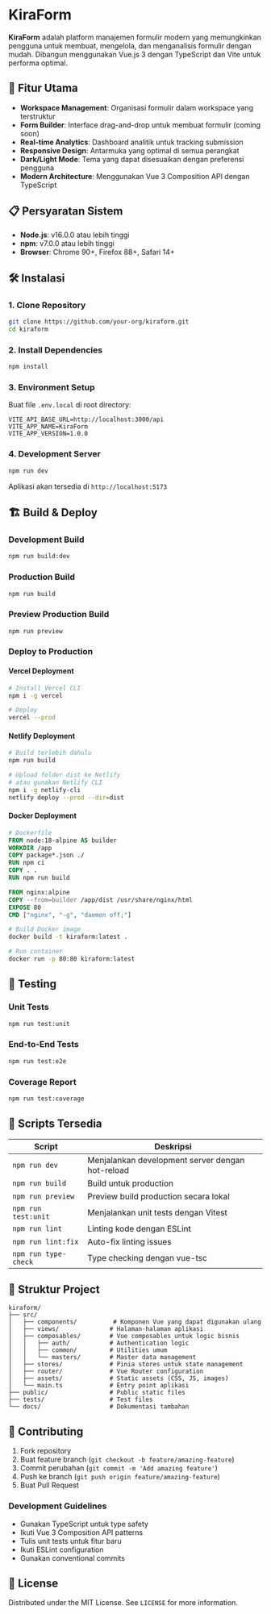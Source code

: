 # KiraForm

**KiraForm** adalah platform manajemen formulir modern yang memungkinkan pengguna untuk membuat, mengelola, dan menganalisis formulir dengan mudah. Dibangun menggunakan Vue.js 3 dengan TypeScript dan Vite untuk performa optimal.

## 🚀 Fitur Utama

- **Workspace Management**: Organisasi formulir dalam workspace yang terstruktur
- **Form Builder**: Interface drag-and-drop untuk membuat formulir (coming soon)
- **Real-time Analytics**: Dashboard analitik untuk tracking submission
- **Responsive Design**: Antarmuka yang optimal di semua perangkat
- **Dark/Light Mode**: Tema yang dapat disesuaikan dengan preferensi pengguna
- **Modern Architecture**: Menggunakan Vue 3 Composition API dengan TypeScript

## 📋 Persyaratan Sistem

- **Node.js**: v16.0.0 atau lebih tinggi
- **npm**: v7.0.0 atau lebih tinggi
- **Browser**: Chrome 90+, Firefox 88+, Safari 14+

## 🛠 Instalasi

### 1. Clone Repository

```bash
git clone https://github.com/your-org/kiraform.git
cd kiraform
```

### 2. Install Dependencies

```bash
npm install
```

### 3. Environment Setup

Buat file `.env.local` di root directory:

```env
VITE_API_BASE_URL=http://localhost:3000/api
VITE_APP_NAME=KiraForm
VITE_APP_VERSION=1.0.0
```

### 4. Development Server

```bash
npm run dev
```

Aplikasi akan tersedia di `http://localhost:5173`

## 🏗 Build & Deploy

### Development Build

```bash
npm run build:dev
```

### Production Build

```bash
npm run build
```

### Preview Production Build

```bash
npm run preview
```

### Deploy to Production

#### Vercel Deployment

```bash
# Install Vercel CLI
npm i -g vercel

# Deploy
vercel --prod
```

#### Netlify Deployment

```bash
# Build terlebih dahulu
npm run build

# Upload folder dist ke Netlify
# atau gunakan Netlify CLI
npm i -g netlify-cli
netlify deploy --prod --dir=dist
```

#### Docker Deployment

```dockerfile
# Dockerfile
FROM node:18-alpine AS builder
WORKDIR /app
COPY package*.json ./
RUN npm ci
COPY . .
RUN npm run build

FROM nginx:alpine
COPY --from=builder /app/dist /usr/share/nginx/html
EXPOSE 80
CMD ["nginx", "-g", "daemon off;"]
```

```bash
# Build Docker image
docker build -t kiraform:latest .

# Run container
docker run -p 80:80 kiraform:latest
```

## 🧪 Testing

### Unit Tests

```bash
npm run test:unit
```

### End-to-End Tests

```bash
npm run test:e2e
```

### Coverage Report

```bash
npm run test:coverage
```

## 🔧 Scripts Tersedia

| Script | Deskripsi |
|--------|-----------|
| `npm run dev` | Menjalankan development server dengan hot-reload |
| `npm run build` | Build untuk production |
| `npm run preview` | Preview build production secara lokal |
| `npm run test:unit` | Menjalankan unit tests dengan Vitest |
| `npm run lint` | Linting kode dengan ESLint |
| `npm run lint:fix` | Auto-fix linting issues |
| `npm run type-check` | Type checking dengan vue-tsc |

## 📁 Struktur Project

```
kiraform/
├── src/
│   ├── components/          # Komponen Vue yang dapat digunakan ulang
│   ├── views/              # Halaman-halaman aplikasi
│   ├── composables/        # Vue composables untuk logic bisnis
│   │   ├── auth/           # Authentication logic
│   │   ├── common/         # Utilities umum
│   │   └── masters/        # Master data management
│   ├── stores/             # Pinia stores untuk state management
│   ├── router/             # Vue Router configuration
│   ├── assets/             # Static assets (CSS, JS, images)
│   └── main.ts             # Entry point aplikasi
├── public/                 # Public static files
├── tests/                  # Test files
└── docs/                   # Dokumentasi tambahan
```

## 🤝 Contributing

1. Fork repository
2. Buat feature branch (`git checkout -b feature/amazing-feature`)
3. Commit perubahan (`git commit -m 'Add amazing feature'`)
4. Push ke branch (`git push origin feature/amazing-feature`)
5. Buat Pull Request

### Development Guidelines

- Gunakan TypeScript untuk type safety
- Ikuti Vue 3 Composition API patterns
- Tulis unit tests untuk fitur baru
- Ikuti ESLint configuration
- Gunakan conventional commits

## 📄 License

Distributed under the MIT License. See `LICENSE` for more information.